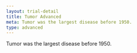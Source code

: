 ```yaml
---
layout: trial-detail
title: Tumor Advanced
meta: Tumor was the largest disease before 1950.
type: advanced
---
```


Tumor was the largest disease before 1950.